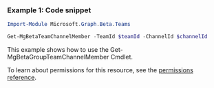 ### Example 1: Code snippet

```powershell
Import-Module Microsoft.Graph.Beta.Teams

Get-MgBetaTeamChannelMember -TeamId $teamId -ChannelId $channelId
```
This example shows how to use the Get-MgBetaGroupTeamChannelMember Cmdlet.

To learn about permissions for this resource, see the [permissions reference](/graph/permissions-reference).

